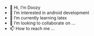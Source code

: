 - 👋 Hi, I’m Doozy
- 👀 I’m interested in android development
- 🌱 I’m currently learning latex
- 💞️ I’m looking to collaborate on ...
- 📫 How to reach me ...

<!---
DoozyDoz/DoozyDoz is a ✨ special ✨ repository because its `README.md` (this file) appears on your GitHub profile.
You can click the Preview link to take a look at your changes.
--->
